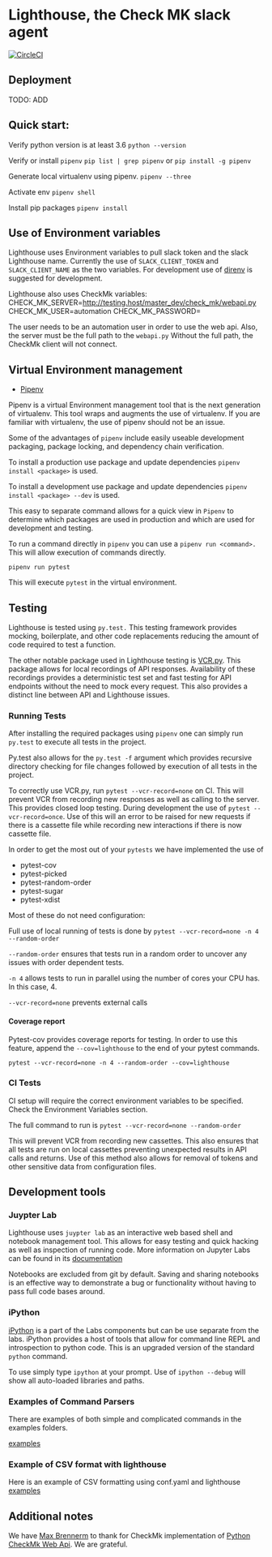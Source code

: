 # Lighthouse, the Check MK slack agent
[![CircleCI](https://circleci.com/gh/robert-r-meyer/flexible-parser-with-slack-bot.svg?style=svg)](https://circleci.com/gh/robert-r-meyer/flexible-parser-with-slack-bot)

## Deployment
TODO: ADD

## Quick start:

Verify python version is at least 3.6
`python --version`

Verify or install `pipenv`
`pip list | grep pipenv` or `pip install -g pipenv`

Generate local virtualenv using pipenv.
`pipenv --three`

Activate env
`pipenv shell`

Install pip packages
`pipenv install`


## Use of Environment variables
Lighthouse uses Environment variables to pull slack token and the slack
Lighthouse name. Currently the use of `SLACK_CLIENT_TOKEN` and `SLACK_CLIENT_NAME`
as the two variables. For development use of [direnv](https://github.com/direnv/direnv)
is suggested for development.


Lighthouse also uses CheckMk variables:
    CHECK_MK_SERVER=http://testing.host/master_dev/check_mk/webapi.py
    CHECK_MK_USER=automation
    CHECK_MK_PASSWORD=<magicpassowrd>

The user needs to be an automation user in order to use the web api. Also, the server must be the
full path to the `webapi.py` Without the full path, the CheckMk client will not connect.


## Virtual Environment management
- [Pipenv](https://pipenv.readthedocs.io/en/latest)

Pipenv is a virtual Environment management tool that is the next generation of virtualenv. This tool wraps
and augments the use of virtualenv. If you are familiar with virtualenv, the use of pipenv should not be an issue.

Some of the advantages of `pipenv` include easily useable development packaging, package locking, and dependency chain
verification.

To install a production use package and update dependencies `pipenv install <package>` is used.

To install a development use package and update dependencies `pipenv install <package> --dev` is used.

This easy to separate command allows for a quick view in `Pipenv` to determine which packages are used in production and
which are used for development and testing.


To run a command directly in `pipenv` you can use a `pipenv run <command>.` This will allow execution of commands directly.

`pipenv run pytest` 

This will execute `pytest` in the virtual environment.

## Testing
Lighthouse is tested using `py.test.` This testing framework provides mocking, boilerplate, and other code replacements
reducing the amount of code required to test a function.

The other notable package used in Lighthouse testing is [VCR.py](https://vcrpy.readthedocs.io/en/latest/installation.html).
This package allows for local recordings of API responses.
Availability of these recordings provides a deterministic test set and fast testing for API endpoints without the need to
mock every request. This also provides a distinct line between API and Lighthouse issues.


### Running Tests
After installing the required packages using `pipenv` one can simply run `py.test` to execute all tests in the project.

Py.test also allows for the `py.test -f` argument which provides recursive directory checking for file changes followed by
execution of all tests in the project.

To correctly use VCR.py, run `pytest --vcr-record=none` on CI.
This will prevent VCR from recording new responses as well as calling to the server. This provides
closed loop testing. During development the use of `pytest --vcr-record=once`. Use of this will an error to be raised for new 
requests if there is a cassette file while recording new interactions if there is now cassette file.


In order to get the most out of your `pytests` we have implemented the use of
- pytest-cov
- pytest-picked
- pytest-random-order
- pytest-sugar
- pytest-xdist

Most of these do not need configuration:

Full use of local running of tests is done by `pytest --vcr-record=none -n 4 --random-order`

`--random-order` ensures that tests run in a random order to uncover any issues with order dependent tests.

`-n 4` allows tests to run in parallel using the number of cores your CPU has. In this case, 4.

`--vcr-record=none` prevents external calls


#### Coverage report

Pytest-cov provides coverage reports for testing. In order to use this feature, append the 
`--cov=lighthouse` to the end of your pytest commands.

`pytest --vcr-record=none -n 4 --random-order --cov=lighthouse`


### CI Tests

CI setup will require the correct environment variables to be specified. Check the Environment Variables section.

The full command to run is `pytest --vcr-record=none --random-order`

This will prevent VCR from recording new cassettes. This also ensures that all tests are run on local cassettes preventing unexpected results in
API calls and returns. Use of this method also allows for removal of tokens and other sensitive data from configuration files.


## Development tools

### Juypter Lab
Lighthouse uses `juypter lab` as an interactive web based shell and notebook management tool. This allows for easy testing and
quick hacking as well as inspection of running code. More information on Jupyter Labs can be found in its
[documentation](https://jupyterlab.readthedocs.io/en/stable/getting_started/installation.html)

Notebooks are excluded from git by default. Saving and sharing notebooks is an effective way to demonstrate a 
bug or functionality without having to pass full code bases around.

### iPython

[iPython](https://ipython.readthedocs.io/en/stable/) is a part of the Labs components but can be use separate from the labs.
iPython provides a host of tools that allow for command line REPL and introspection to python code. This is an upgraded version of the standard
`python` command.

To use simply type `ipython` at your prompt. Use of `ipython --debug` will show all auto-loaded libraries and paths.


### Examples of Command Parsers
There are examples of both simple and complicated commands in the examples folders.

[examples](./examples)

### Example of CSV format with lighthouse
Here is an example of CSV formatting using conf.yaml and lighthouse 
[examples](./examples/simple_command/simple_command.py)


## Additional notes
We have [Max Brennerm](https://github.com/brennerm) to thank for CheckMk implementation
of [Python CheckMk Web Api](https://github.com/brennerm/check-mk-web-api). We are grateful.
